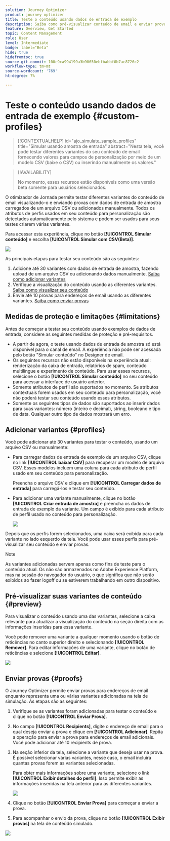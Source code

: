 ```yaml
---
solution: Journey Optimizer
product: journey optimizer
title: Teste o conteúdo usando dados de entrada de exemplo
description: Saiba como pré-visualizar conteúdo de email e enviar provas usando dados de entrada de amostra.
feature: Overview, Get Started
topic: Content Management
role: User
level: Intermediate
badge: label="Beta"
hide: true
hidefromtoc: true
source-git-commit: 100c9ca994199a3b90650ebfbabbf0b7ac8726c2
workflow-type: tm+mt
source-wordcount: '769'
ht-degree: 7%

---
```



# Teste o conteúdo usando dados de entrada de exemplo {#custom-profiles}

>[!CONTEXTUALHELP]
>id="ajo_simulate_sample_profiles"
>title="Simular usando amostra de entrada"
>abstract="Nesta tela, você pode testar diferentes variantes do seu conteúdo de email fornecendo valores para campos de personalização por meio de um modelo CSV (baixe o CSV) ou inserindo manualmente os valores."

>[!AVAILABILITY]
>
>No momento, esses recursos estão disponíveis como uma versão beta somente para usuários selecionados.

O otimizador de Jornada permite testar diferentes variantes do conteúdo de email visualizando-o e enviando provas com dados de entrada de amostra carregados de um arquivo CSV ou adicionados manualmente. Todos os atributos de perfis usados em seu conteúdo para personalização são detectados automaticamente pelo sistema e podem ser usados para seus testes criarem várias variantes.

Para acessar esta experiência, clique no botão **[!UICONTROL Simular conteúdo]** e escolha **[!UICONTROL Simular com CSV(Beta)]**.

![](assets/simulate-sample.png)

As principais etapas para testar seu conteúdo são as seguintes:

1. Adicione até 30 variantes com dados de entrada de amostra, fazendo upload de um arquivo CSV ou adicionando dados manualmente. [Saiba como adicionar variantes](#profiles)
1. Verifique a visualização do conteúdo usando as diferentes variantes. [Saiba como visualizar seu conteúdo](#preview)
1. Envie até 10 provas para endereços de email usando as diferentes variantes. [Saiba como enviar provas](#proofs)


## Medidas de proteção e limitações {#limitations}

Antes de começar a testar seu conteúdo usando exemplos de dados de entrada, considere as seguintes medidas de proteção e pré-requisitos.

* A partir de agora, o teste usando dados de entrada de amostra só está disponível para o canal de email. A experiência não pode ser acessada pelo botão &quot;Simular conteúdo&quot; no Designer de email.
* Os seguintes recursos não estão disponíveis na experiência atual: renderização da caixa de entrada, relatórios de spam, conteúdo multilíngue e experimento de conteúdo. Para usar esses recursos, selecione o botão **[!UICONTROL Simular conteúdo]** no seu conteúdo para acessar a interface de usuário anterior.
* Somente atributos de perfil são suportados no momento. Se atributos contextuais forem usados em seu conteúdo para personalização, você não poderá testar seu conteúdo usando esses atributos.
* Somente os seguintes tipos de dados são suportados ao inserir dados para suas variantes: número (inteiro e decimal), string, booleano e tipo de data. Qualquer outro tipo de dados mostrará um erro.

## Adicionar variantes {#profiles}

Você pode adicionar até 30 variantes para testar o conteúdo, usando um arquivo CSV ou manualmente:

* Para carregar dados de entrada de exemplo de um arquivo CSV, clique no link **[!UICONTROL baixar CSV]** para recuperar um modelo de arquivo CSV. Esses modelos incluem uma coluna para cada atributo de perfil usado em seu conteúdo para personalização.

  Preencha o arquivo CSV e clique em **[!UICONTROL Carregar dados de entrada]** para carregá-los e testar seu conteúdo.

* Para adicionar uma variante manualmente, clique no botão **[!UICONTROL Criar entrada de amostra]** e preencha os dados de entrada de exemplo da variante. Um campo é exibido para cada atributo de perfil usado no conteúdo para personalização.

  ![](assets/simulate-custom-add.png)

Depois que os perfis forem selecionados, uma caixa será exibida para cada variante no lado esquerdo da tela. Você pode usar esses perfis para pré-visualizar seu conteúdo e enviar provas.

>[!NOTE]
>
>As variantes adicionadas servem apenas como fins de teste para o conteúdo atual. Os não são armazenados no Adobe Experience Platform, mas na sessão do navegador do usuário, o que significa que não serão exibidos ao fazer logoff ou se estiverem trabalhando em outro dispositivo.

## Pré-visualizar suas variantes de conteúdo {#preview}

Para visualizar o conteúdo usando uma das variantes, selecione a caixa relevante para atualizar a visualização do conteúdo na seção direita com as informações inseridas para essa variante.

Você pode remover uma variante a qualquer momento usando o botão de reticências no canto superior direito e selecionando **[!UICONTROL Remover]**. Para editar informações de uma variante, clique no botão de reticências e selecione **[!UICONTROL Editar]**.

![](assets/simulate-custom-boxes.png)

## Enviar provas {#proofs}

O Journey Optimizer permite enviar provas para endereços de email enquanto representa uma ou várias variantes adicionadas na tela de simulação. As etapas são as seguintes:

1. Verifique se as variantes foram adicionadas para testar o conteúdo e clique no botão **[!UICONTROL Enviar Prova]**.

1. No campo **[!UICONTROL Recipients]**, digite o endereço de email para o qual deseja enviar a prova e clique em **[!UICONTROL Adicionar]**. Repita a operação para enviar a prova para endereços de email adicionais. Você pode adicionar até 10 recipients de prova.

1. Na seção inferior da tela, selecione a variante que deseja usar na prova. É possível selecionar várias variantes, nesse caso, o email incluirá quantas provas forem as variantes selecionadas.

   Para obter mais informações sobre uma variante, selecione o link **[!UICONTROL Exibir detalhes do perfil]**. Isso permite exibir as informações inseridas na tela anterior para as diferentes variantes.

   ![](assets/simulate-custom-proofs.png)

1. Clique no botão **[!UICONTROL Enviar Prova]** para começar a enviar a prova.

1. Para acompanhar o envio da prova, clique no botão **[!UICONTROL Exibir provas]** na tela de conteúdo simulado.

![](assets/simulate-custom-sent-proofs.png)
